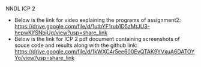 NNDL ICP 2
* Below is the link for video explaining the programs of assignment2:
  https://drive.google.com/file/d/1utbYF1rub1D5zMtJU3-hepwKlfSNbjUg/view?usp=share_link
* Below is the link for ICP 2 pdf document containing screenshots of souce code and results along with the github link:
  https://drive.google.com/file/d/1kWXC4r5ee600EvQTAK9YVxuA6DATOYYo/view?usp=share_link

